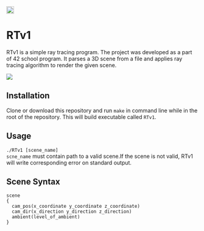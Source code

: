 <img src="https://github.com/Slava203/school_21/tree/master/RTv1/image/SDL_Logo.png" height="20" align="top"/>

# RTv1
RTv1 is a simple ray tracing program. The project was developed as a part of 42 school program.
It parses a 3D scene from a file and applies ray tracing algorithm to render the given scene.  

<img src="https://github.com/Slava203/school_21/tree/master/RTv1/image/Demo1.png">

## Installation
Clone or download this repository and run `make` in command line while in the root of the repository. This will build executable called `RTv1`. 

## Usage
`./RTv1 [scene_name]`  
`scne_name` must contain path to a valid scene.If the scene is not valid, RTv1 will write corresponding error on standard output.

## Scene Syntax
```
scene
{
  cam_pos(x_coordinate y_coordinate z_coordinate)
  cam_dir(x_direction y_direction z_direction)
  ambient(level_of_ambient)
}
```
